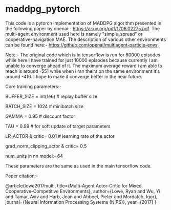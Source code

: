 # maddpg_pytorch

This code is a pytorch implementation of MADDPG algorithm presented in the following paper by openai:- https://arxiv.org/pdf/1706.02275.pdf.
The multi-agent environment used here is namely "simple_spread" or cooperative-navigation MAE. The description of various other environments can be 
found here:- https://github.com/openai/multiagent-particle-envs.

Note:- The original code which is in tensorflow is run for 60000 episodes while here i have trained for just 10000 episodes because currently
I am unable to converge ahead of it. The maximum average reward i am able to reach is around -551 while when i ran theirs on the same environment it's around -416. 
I hope to make it converge better in the near future.

Core training parameters:-

BUFFER_SIZE = int(1e6)  # replay buffer size

BATCH_SIZE = 1024  # minibatch size

GAMMA = 0.95  # discount factor

TAU = 0.99  # for soft update of target parameters

LR_ACTOR & critic= 0.01  # learning rate of the actor

grad_norm_clipping_actor  & critic= 0.5

num_units in nn model:- 64

These parameters are the same as used in the main tensorflow code.

Paper citation:-

@article{lowe2017multi,
  title={Multi-Agent Actor-Critic for Mixed Cooperative-Competitive Environments},
  author={Lowe, Ryan and Wu, Yi and Tamar, Aviv and Harb, Jean and Abbeel, Pieter and Mordatch, Igor},
  journal={Neural Information Processing Systems (NIPS)},
  year={2017}
}
